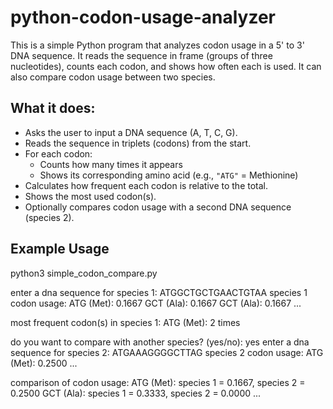 # python-codon-usage-analyzer

This is a simple Python program that analyzes codon usage in a 5' to 3' DNA sequence. It reads the sequence in frame (groups of three nucleotides), counts each codon, and shows how often each is used. It can also compare codon usage between two species.

## What it does:

- Asks the user to input a DNA sequence (A, T, C, G).
- Reads the sequence in triplets (codons) from the start.
- For each codon:
  - Counts how many times it appears
  - Shows its corresponding amino acid (e.g., `"ATG"` = Methionine)
- Calculates how frequent each codon is relative to the total.
- Shows the most used codon(s).
- Optionally compares codon usage with a second DNA sequence (species 2).

## Example Usage

python3 simple_codon_compare.py

enter a dna sequence for species 1: ATGGCTGCTGAACTGTAA
species 1 codon usage:
ATG (Met): 0.1667
GCT (Ala): 0.1667
GCT (Ala): 0.1667
...

most frequent codon(s) in species 1:
ATG (Met): 2 times

do you want to compare with another species? (yes/no): yes
enter a dna sequence for species 2: ATGAAAGGGGCTTAG
species 2 codon usage:
ATG (Met): 0.2500
...

comparison of codon usage:
ATG (Met): species 1 = 0.1667, species 2 = 0.2500
GCT (Ala): species 1 = 0.3333, species 2 = 0.0000
...
